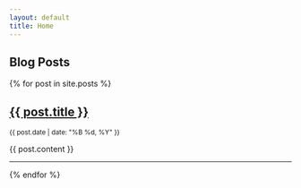 ```yaml
---
layout: default
title: Home
---
```


## Blog Posts

{% for post in site.posts %}
  <article>
    <h2><a href="{{ post.url | relative_url }}">{{ post.title }}</a></h2>
    <p><small>{{ post.date | date: "%B %d, %Y" }}</small></p>
    {{ post.content }}
  </article>
  <hr>
{% endfor %}
